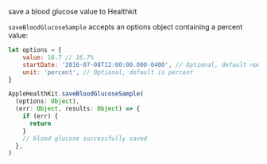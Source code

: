 save a blood glucose value to Healthkit

`saveBloodGlucoseSample` accepts an options object containing a percent value:

```javascript
let options = {
    value: 16.7 // 16.7%
    startDate: '2016-07-08T12:00:00.000-0400', // Optional, default now
    unit: 'percent', // Optional, default is percent
}
```

```javascript
AppleHealthKit.saveBloodGlucoseSample(
  (options: Object),
  (err: Object, results: Object) => {
    if (err) {
      return
    }
    // blood glucose successfully saved
  },
)
```
